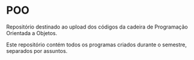 # POO
Repositório destinado ao upload dos códigos da cadeira de Programação Orientada a Objetos.

Este repositório contém todos os programas criados durante o semestre, separados por assuntos.

